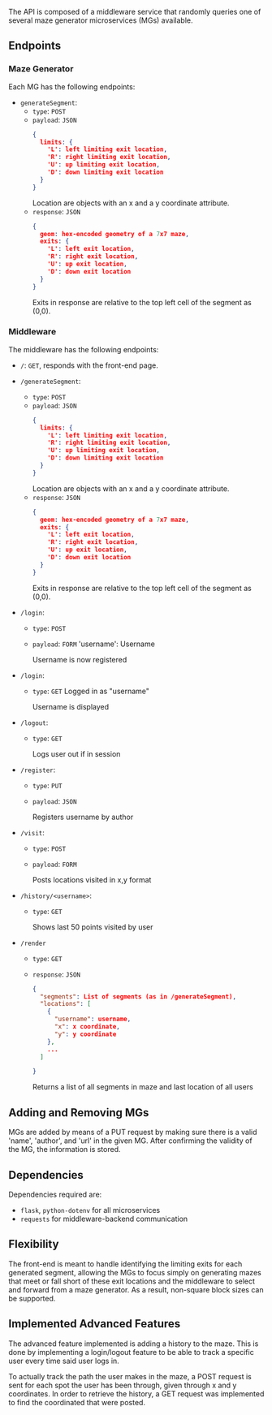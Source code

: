 The API is composed of a middleware service that randomly queries one of several maze generator microservices (MGs) available.

## Endpoints

### Maze Generator

Each MG has the following endpoints:

- `generateSegment`:
  - `type`: `POST`
  - `payload`: `JSON`
    ```json
    {
      limits: {
        'L': left limiting exit location,
        'R': right limiting exit location,
        'U': up limiting exit location,
        'D': down limiting exit location
      }
    }
    ```
    Location are objects with an x and a y coordinate attribute.
  - `response`: `JSON`
    ```json
    {
      geom: hex-encoded geometry of a 7x7 maze,
      exits: {
        'L': left exit location,
        'R': right exit location,
        'U': up exit location,
        'D': down exit location
      }
    }
    ```
    Exits in response are relative to the top left cell of the segment as (0,0).

### Middleware

The middleware has the following endpoints:

- `/`: `GET`, responds with the front-end page.
- `/generateSegment`:
  - `type`: `POST`
  - `payload`: `JSON`
    ```json
    {
      limits: {
        'L': left limiting exit location,
        'R': right limiting exit location,
        'U': up limiting exit location,
        'D': down limiting exit location
      }
    }
    ```
    Location are objects with an x and a y coordinate attribute.
  - `response`: `JSON`
    ```json
    {
      geom: hex-encoded geometry of a 7x7 maze,
      exits: {
        'L': left exit location,
        'R': right exit location,
        'U': up exit location,
        'D': down exit location
      }
    }
    ```
    Exits in response are relative to the top left cell of the segment as (0,0).

- `/login`:
  - `type`: `POST`
  - `payload`: `FORM`
    'username': Username

    Username is now registered

- `/login`:
  - `type`: `GET`
    Logged in as "username"

    Username is displayed

- `/logout`:
  - `type`: `GET`

    Logs user out if in session

- `/register`:
  - `type`: `PUT`
  - `payload`: `JSON`

    Registers username by author

- `/visit`:
  - `type`: `POST`
  - `payload`: `FORM`
    
    Posts locations visited in x,y format

- `/history/<username>`:
  - `type`: `GET`

    Shows last 50 points visited by user

- `/render`
  - `type`: `GET`
  - `response`: `JSON`
    ```json
    {
      "segments": List of segments (as in /generateSegment),
      "locations": [
        {
          "username": username,
          "x": x coordinate,
          "y": y coordinate
        },
        ...
      ]

    }
    ```

    Returns a list of all segments in maze and last location of all users


## Adding and Removing MGs

MGs are added by means of a PUT request by making sure there is a valid 'name', 'author', and 'url' in the given MG. After confirming the validity of the MG, the information is stored.

## Dependencies

Dependencies required are:

- `flask`, `python-dotenv` for all microservices
- `requests` for middleware-backend communication

## Flexibility

The front-end is meant to handle identifying the limiting exits for each generated segment, allowing the MGs to focus simply on generating mazes that meet or fall short of these exit locations and the middleware to select and forward from a maze generator. As a result, non-square block sizes can be supported.

## Implemented Advanced Features

The advanced feature implemented is adding a history to the maze. This is done by implementing a login/logout feature to be able to track a specific user every time said user logs in. 

To actually track the path the user makes in the maze, a POST request is sent for each spot the user has been through, given through x and y coordinates. In order to retrieve the history, a GET request was implemented to find the coordinated that were posted. 